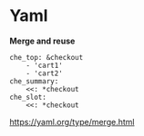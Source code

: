 Yaml
====
**Merge and reuse**  
```
che_top: &checkout
    - 'cart1'
    - 'cart2'
che_summary:
    <<: *checkout
che_slot:
    <<: *checkout
```

https://yaml.org/type/merge.html
